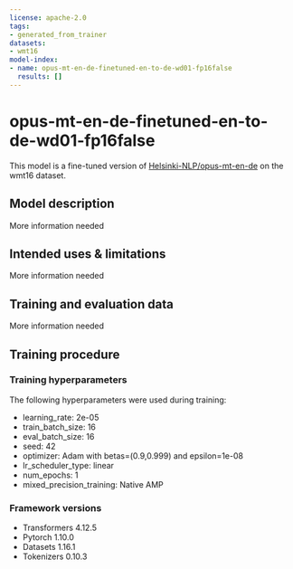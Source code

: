 ```yaml
---
license: apache-2.0
tags:
- generated_from_trainer
datasets:
- wmt16
model-index:
- name: opus-mt-en-de-finetuned-en-to-de-wd01-fp16false
  results: []
---
```


<!-- This model card has been generated automatically according to the information the Trainer had access to. You
should probably proofread and complete it, then remove this comment. -->

# opus-mt-en-de-finetuned-en-to-de-wd01-fp16false

This model is a fine-tuned version of [Helsinki-NLP/opus-mt-en-de](https://huggingface.co/Helsinki-NLP/opus-mt-en-de) on the wmt16 dataset.

## Model description

More information needed

## Intended uses & limitations

More information needed

## Training and evaluation data

More information needed

## Training procedure

### Training hyperparameters

The following hyperparameters were used during training:
- learning_rate: 2e-05
- train_batch_size: 16
- eval_batch_size: 16
- seed: 42
- optimizer: Adam with betas=(0.9,0.999) and epsilon=1e-08
- lr_scheduler_type: linear
- num_epochs: 1
- mixed_precision_training: Native AMP

### Framework versions

- Transformers 4.12.5
- Pytorch 1.10.0
- Datasets 1.16.1
- Tokenizers 0.10.3
